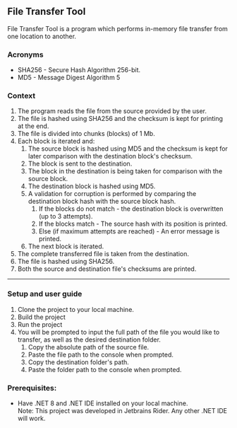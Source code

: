 ﻿## File Transfer Tool

File Transfer Tool is a program which performs in-memory file transfer from one location to another.

### Acronyms
- SHA256 - Secure Hash Algorithm 256-bit.
- MD5 - Message Digest Algorithm 5

### Context

1. The program reads the file from the source provided by the user.
2. The file is hashed using SHA256 and the checksum is kept for printing at the end.
3. The file is divided into chunks (blocks) of 1 Mb.
4. Each block is iterated and:
    1. The source block is hashed using MD5 and the checksum is kept for later comparison with the destination block's checksum.
    2. The block is sent to the destination.
    3. The block in the destination is being taken for comparison with the source block.
    4. The destination block is hashed using MD5.
    5. A validation for corruption is performed by comparing the destination block hash with the source block hash.
        1. If the blocks do not match - the destination block is overwritten (up to 3 attempts).
        2. If the blocks match - The source hash with its position is printed.
        3. Else (if maximum attempts are reached) - An error message is printed.
    6. The next block is iterated. 
5. The complete transferred file is taken from the destination.
6. The file is hashed using SHA256.
7. Both the source and destination file's checksums are printed.

---

### Setup and user guide
1. Clone the project to your local machine.
2. Build the project
3. Run the project
4. You will be prompted to input the full path of the file you would like to transfer, as well as the desired destination folder.
    1. Copy the absolute path of the source file.
    2. Paste the file path to the console when prompted.
    3. Copy the destination folder's path.
    4. Paste the folder path to the console when prompted.

### Prerequisites:
- Have .NET 8 and .NET IDE installed on your local machine.  
Note: This project was developed in Jetbrains Rider. Any other .NET IDE will work.

